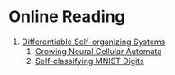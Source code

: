 # Online Reading

1. [Differentiable Self-organizing Systems](https://distill.pub/2020/selforg/)
    1. [Growing Neural Cellular Automata](https://distill.pub/2020/growing-ca/)
    2. [Self-classifying MNIST Digits](https://distill.pub/2020/selforg/mnist/)
